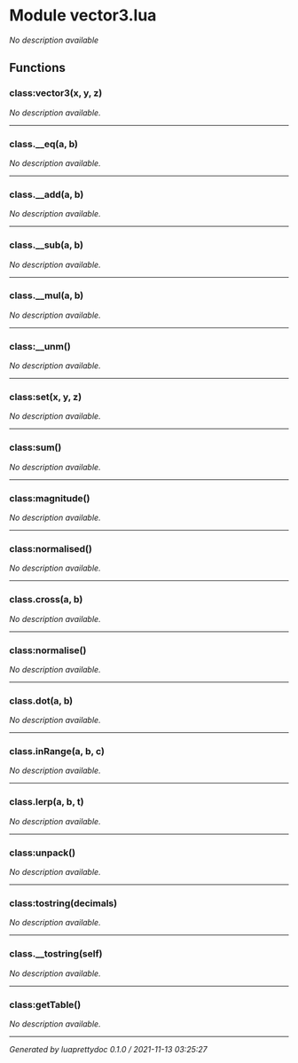 # Module vector3.lua
_No description available_

## Functions

### class:vector3(x, y, z)

_No description available._

---

### class.__eq(a, b)

_No description available._

---

### class.__add(a, b)

_No description available._

---

### class.__sub(a, b)

_No description available._

---

### class.__mul(a, b)

_No description available._

---

### class:__unm()

_No description available._

---

### class:set(x, y, z)

_No description available._

---

### class:sum()

_No description available._

---

### class:magnitude()

_No description available._

---

### class:normalised()

_No description available._

---

### class.cross(a, b)

_No description available._

---

### class:normalise()

_No description available._

---

### class.dot(a, b)

_No description available._

---

### class.inRange(a, b, c)

_No description available._

---

### class.lerp(a, b, t)

_No description available._

---

### class:unpack()

_No description available._

---

### class:tostring(decimals)

_No description available._

---

### class.__tostring(self)

_No description available._

---

### class:getTable()

_No description available._

---

_Generated by luaprettydoc 0.1.0 / 2021-11-13 03:25:27_
